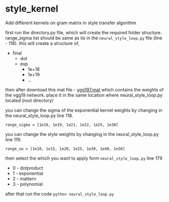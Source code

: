 # style_kernel
Add different kernels on gram matrix in style transfer algorithm

first run the directory.py file, which will create the required folder structure. range_sigma list should be same as its in the `neural_style_loop.py` file (line - 118). this will create a structure of,

 - final
	 - dot
	 - exp
		 - 1e+18
		 - 1e+19
		 - ...
     
then after download this mat file - [vgg197.mat](https://drive.google.com/open?id=0B4LqTUxVvVoXdHZpSVRfRGlBbEU)
which contains the weights of the vgg19 network. place it in the same location where neural_style_loop.py located (root directory)

you can change the sigma of the exponential kernel weights by changing in the neural_style_loop.py line 118.

`range_sigma = [1e18, 1e19, 1e21, 1e22, 1e25, 1e30]`

you can change the style weights by changing in the neural_style_loop.py line 119.

`range_sw = [1e10, 1e15, 1e20, 1e25, 1e30, 1e40, 1e50]`

then select the which you want to apply form `neural_style_loop.py` line 179
- 0  - dotproduct 
- 1  - exponential
- 2  - mattern
- 3  - polynomial

after that run the code
`python neural_style_loop.py`
